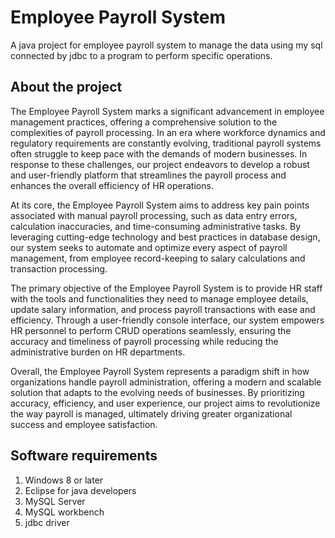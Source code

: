 # Employee Payroll System
A java project for employee payroll system to manage the data using my sql connected by jdbc to a program to perform specific operations.

## About the project
The Employee Payroll System marks a significant advancement in employee management practices, offering a comprehensive solution to the complexities of payroll processing. In an era where workforce dynamics and regulatory requirements are constantly evolving, traditional payroll systems often struggle to keep pace with the demands of modern businesses. In response to these challenges, our project endeavors to develop a robust and user-friendly platform that streamlines the payroll process and enhances the overall efficiency of HR operations.

At its core, the Employee Payroll System aims to address key pain points associated with manual payroll processing, such as data entry errors, calculation inaccuracies, and time-consuming administrative tasks. By leveraging cutting-edge technology and best practices in database design, our system seeks to automate and optimize every aspect of payroll management, from employee record-keeping to salary calculations and transaction processing.

The primary objective of the Employee Payroll System is to provide HR staff with the tools and functionalities they need to manage employee details, update salary information, and process payroll transactions with ease and efficiency. Through a user-friendly console interface, our system empowers HR personnel to perform CRUD operations seamlessly, ensuring the accuracy and timeliness of payroll processing while reducing the administrative burden on HR departments.

Overall, the Employee Payroll System represents a paradigm shift in how organizations handle payroll administration, offering a modern and scalable solution that adapts to the evolving needs of businesses. By prioritizing accuracy, efficiency, and user experience, our project aims to revolutionize the way payroll is managed, ultimately driving greater organizational success and employee satisfaction.

## Software requirements
1. Windows 8 or later
2. Eclipse for java developers
3. MySQL Server
4. MySQL workbench
5. jdbc driver

